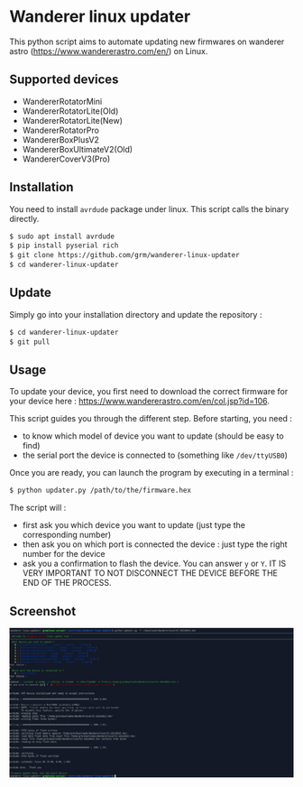 # Wanderer linux updater

This python script aims to automate updating new firmwares on wanderer astro (https://www.wandererastro.com/en/) on Linux.

## Supported devices

- WandererRotatorMini
- WandererRotatorLite(Old)
- WandererRotatorLite(New)
- WandererRotatorPro
- WandererBoxPlusV2
- WandererBoxUltimateV2(Old)
- WandererCoverV3(Pro)

## Installation

You need to install `avrdude` package under linux. This script calls the binary directly.

```bash
$ sudo apt install avrdude
$ pip install pyserial rich
$ git clone https://github.com/grm/wanderer-linux-updater
$ cd wanderer-linux-updater
```

##  Update

Simply go into your installation directory and update the repository :
```bash
$ cd wanderer-linux-updater
$ git pull
```

## Usage

To update your device, you first need to download the correct firmware for your device here : https://www.wandererastro.com/en/col.jsp?id=106.

This script guides you through the different step.
Before starting, you need :
- to know which model of device you want to update (should be easy to find)
- the serial port the device is connected to (something like `/dev/ttyUSB0`)

Once you are ready, you can launch the program by executing in a terminal :
```bash
$ python updater.py /path/to/the/firmware.hex
```

The script will : 
- first ask you which device you want to update (just type the corresponding number)
- then ask you on which port is connected the device : just type the right number for the device
- ask you a confirmation to flash the device. You can answer `y` or `Y`. IT IS VERY IMPORTANT TO NOT DISCONNECT THE DEVICE BEFORE THE END OF THE PROCESS.

## Screenshot

![screenshot](img/screenshot.png)
